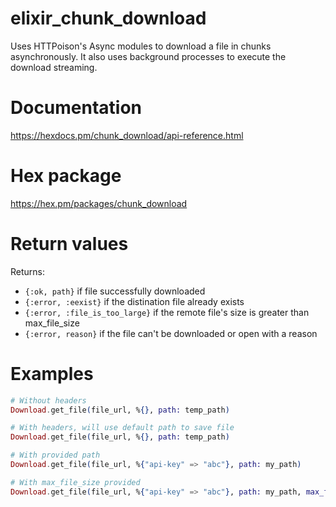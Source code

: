 # elixir_chunk_download
Uses HTTPoison's Async modules to download a file in chunks asynchronously. It also uses background processes to execute the download streaming.

# Documentation
https://hexdocs.pm/chunk_download/api-reference.html

# Hex package
https://hex.pm/packages/chunk_download


# Return values
Returns: 

- `{:ok, path}` if file successfully downloaded
- `{:error, :eexist}` if the distination file already exists 
- `{:error, :file_is_too_large}` if the remote file's size is greater than max_file_size
- `{:error, reason}` if the file can't be downloaded or open with a reason

# Examples
```elixir
# Without headers
Download.get_file(file_url, %{}, path: temp_path)

# With headers, will use default path to save file
Download.get_file(file_url, %{}, path: temp_path)

# With provided path
Download.get_file(file_url, %{"api-key" => "abc"}, path: my_path)

# With max_file_size provided
Download.get_file(file_url, %{"api-key" => "abc"}, path: my_path, max_file_size: 80_000_000)
```
